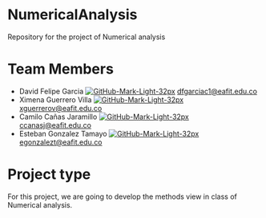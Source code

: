 # NumericalAnalysis
Repository for the project of Numerical analysis 

# Team Members

- David Felipe Garcia [![GitHub-Mark-Light-32px](https://user-images.githubusercontent.com/53051438/128283510-7d92c6a9-9c3e-4b22-b1ce-7786d951ef65.png)](https://github.com/dfgarciac1) dfgarciac1@eafit.edu.co
- Ximena Guerrero Villa [![GitHub-Mark-Light-32px](https://user-images.githubusercontent.com/53051438/128283510-7d92c6a9-9c3e-4b22-b1ce-7786d951ef65.png)](https://github.com/xguerrerov1) xguerrerov@eafit.edu.co
- Camilo Cañas Jaramillo [![GitHub-Mark-Light-32px](https://user-images.githubusercontent.com/53051438/128283510-7d92c6a9-9c3e-4b22-b1ce-7786d951ef65.png)](https://github.com/ccanasj) ccanasj@eafit.edu.co
- Esteban Gonzalez Tamayo [![GitHub-Mark-Light-32px](https://user-images.githubusercontent.com/53051438/128283510-7d92c6a9-9c3e-4b22-b1ce-7786d951ef65.png)](https://github.com/egonzalezt) egonzalezt@eafit.edu.co

# Project type

For this project, we are going to develop the methods view in class of Numerical analysis. 
